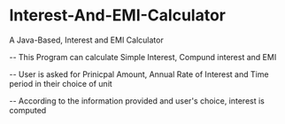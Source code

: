 # Interest-And-EMI-Calculator
A Java-Based, Interest and EMI Calculator

-- This Program can calculate Simple Interest, Compund interest and EMI

-- User is asked for Prinicpal Amount, Annual Rate of Interest and Time period in their choice of unit

-- According to the information provided and user's choice, interest is computed


